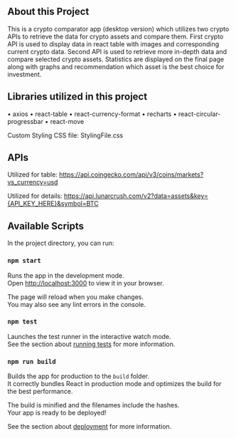 ## About this Project
This is a crypto comparator app (desktop version) which utilizes two crypto APIs to retrieve the data for crypto assets and compare them. First crypto API is used to display data in react table with images and corresponding current crypto data. Second API is used to retrieve more in-depth data and compare selected crypto assets. Statistics are displayed on the final page along with graphs and recommendation which asset is the best choice for investment.

## Libraries utilized in this project
•	axios
•	react-table
•	react-currency-format
•	recharts
•	react-circular-progressbar
•	react-move

Custom Styling CSS file: StylingFile.css

## APIs
Utilized for table: https://api.coingecko.com/api/v3/coins/markets?vs_currency=usd

Utilized for details: https://api.lunarcrush.com/v2?data=assets&key={API_KEY_HERE}&symbol=BTC

## Available Scripts

In the project directory, you can run:

### `npm start`

Runs the app in the development mode.\
Open [http://localhost:3000](http://localhost:3000) to view it in your browser.

The page will reload when you make changes.\
You may also see any lint errors in the console.

### `npm test`

Launches the test runner in the interactive watch mode.\
See the section about [running tests](https://facebook.github.io/create-react-app/docs/running-tests) for more information.

### `npm run build`

Builds the app for production to the `build` folder.\
It correctly bundles React in production mode and optimizes the build for the best performance.

The build is minified and the filenames include the hashes.\
Your app is ready to be deployed!

See the section about [deployment](https://facebook.github.io/create-react-app/docs/deployment) for more information.
